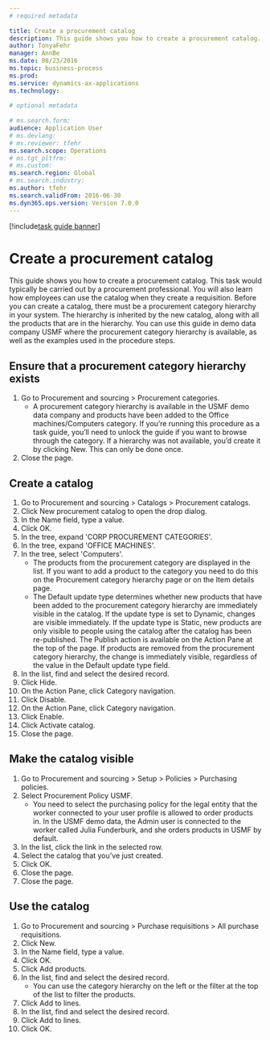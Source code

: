 ```yaml
--- 
# required metadata 
 
title: Create a procurement catalog
description: This guide shows you how to create a procurement catalog. 
author: TonyaFehr 
manager: AnnBe 
ms.date: 08/23/2016
ms.topic: business-process 
ms.prod:  
ms.service: dynamics-ax-applications 
ms.technology:  
 
# optional metadata 
 
# ms.search.form:   
audience: Application User 
# ms.devlang:  
# ms.reviewer: tfehr 
ms.search.scope: Operations 
# ms.tgt_pltfrm:  
# ms.custom:  
ms.search.region: Global
# ms.search.industry: 
ms.author: tfehr 
ms.search.validFrom: 2016-06-30 
ms.dyn365.ops.version: Version 7.0.0 
---
```


[!include[task guide banner](../../includes/task-guide-banner.md)]

# Create a procurement catalog

This guide shows you how to create a procurement catalog. This task would typically be carried out by a procurement professional. You will also learn how employees can use the catalog when they create a requisition. Before you can create a catalog, there must be a procurement category hierarchy in your system. The hierarchy is inherited by the new catalog, along with all the products that are in the hierarchy. You can use this guide in demo data company USMF where the procurement category hierarchy is available, as well as the examples used in the procedure steps.


## Ensure that a procurement category hierarchy exists
1. Go to Procurement and sourcing > Procurement categories.
    * A procurement category hierarchy is available in the USMF demo data company and products have been added to the Office machines/Computers category. If you’re running this procedure as a task guide, you’ll need to unlock the guide if you want to browse through the category. If a hierarchy was not available, you’d create it by clicking New. This can only be done once.  
2. Close the page.

## Create a catalog
1. Go to Procurement and sourcing > Catalogs > Procurement catalogs.
2. Click New procurement catalog to open the drop dialog.
3. In the Name field, type a value.
4. Click OK.
5. In the tree, expand 'CORP PROCUREMENT CATEGORIES'.
6. In the tree, expand 'OFFICE MACHINES'.
7. In the tree, select 'Computers'.
    * The products from the procurement category are displayed in the list. If you want to add a product to the category you need to do this on the Procurement category hierarchy page or on the Item details page.  
    * The Default update type determines whether new products that have been added to the procurement category hierarchy are immediately visible in the catalog. If the update type is set to Dynamic, changes are visible immediately. If the update type is Static, new products are only visible to people using the catalog after the catalog has been re-published. The Publish action is available on the Action Pane at the top of the page. If products are removed from the procurement category hierarchy, the change is immediately visible, regardless of the value in the Default update type field.  
8. In the list, find and select the desired record.
9. Click Hide.
10. On the Action Pane, click Category navigation.
11. Click Disable.
12. On the Action Pane, click Category navigation.
13. Click Enable.
14. Click Activate catalog.
15. Close the page.

## Make the catalog visible
1. Go to Procurement and sourcing > Setup > Policies > Purchasing policies.
2. Select Procurement Policy USMF.
    * You need to select the purchasing policy for the legal entity that the worker connected to your user profile is allowed to order products in. In the USMF demo data, the Admin user is connected to the worker called Julia Funderburk, and she orders products in USMF by default.  
3. In the list, click the link in the selected row.
4. Select the catalog that you’ve just created.
5. Click OK.
6. Close the page.
7. Close the page.

## Use the catalog
1. Go to Procurement and sourcing > Purchase requisitions > All purchase requisitions.
2. Click New.
3. In the Name field, type a value.
4. Click OK.
5. Click Add products.
6. In the list, find and select the desired record.
    * You can use the category hierarchy on the left or the filter at the top of the list to filter the products.  
7. Click Add to lines.
8. In the list, find and select the desired record.
9. Click Add to lines.
10. Click OK.

